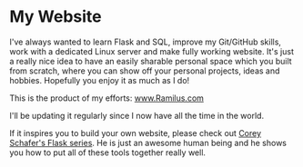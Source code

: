 # My Website
I've always wanted to learn Flask and SQL, improve my Git/GitHub skills, work with a dedicated Linux 
server and make fully working website.
It's just a really nice idea to have an easily sharable personal space which you built from scratch, where you can show off
your personal projects, ideas and hobbies. Hopefully you enjoy it as much as I do!

This is the product of my efforts: www.Ramilus.com

I'll be updating it regularly since I now have all the time in the world.

If it inspires you to build your own website, please check out [Corey Schafer's Flask series](https://www.youtube.com/watch?v=MwZwr5Tvyxo&list=PL-osiE80TeTs4UjLw5MM6OjgkjFeUxCYH).
He is just an awesome human being and he shows you how to put all of these tools together really well.



